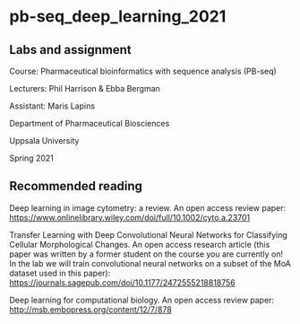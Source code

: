 # pb-seq_deep_learning_2021

## Labs and assignment

Course: Pharmaceutical bioinformatics with sequence analysis (PB-seq)

Lecturers: Phil Harrison & Ebba Bergman

Assistant: Maris Lapins

Department of Pharmaceutical Biosciences

Uppsala University

Spring 2021

## Recommended reading

Deep learning in image cytometry: a review. An open access review paper: https://www.onlinelibrary.wiley.com/doi/full/10.1002/cyto.a.23701

Transfer Learning with Deep Convolutional Neural Networks for Classifying Cellular Morphological Changes. An open access research article (this paper was written by a former student on the course you are currently on! In the lab we will train convolutional neural networks on a subset of the MoA dataset used in this paper): https://journals.sagepub.com/doi/10.1177/2472555218818756

Deep learning for computational biology. An open access review paper: http://msb.embopress.org/content/12/7/878
